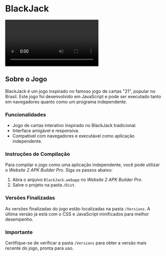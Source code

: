 # BlackJack

![BlackJack Intro](img/backjack_intro.mp4)

## Sobre o Jogo

BlackJack é um jogo inspirado no famoso jogo de cartas "21", popular no Brasil. Este jogo foi desenvolvido em JavaScript e pode ser executado tanto em navegadores quanto como um programa independente.

### Funcionalidades

- Jogo de cartas interativo inspirado no BlackJack tradicional.
- Interface amigável e responsiva.
- Compatível com navegadores e executável como aplicação independente.

### Instruções de Compilação

Para compilar o jogo como uma aplicação independente, você pode utilizar o *Website 2 APK Builder Pro*. Siga os passos abaixo:

1. Abra o arquivo `BlackJack.webapp` no *Website 2 APK Builder Pro*.
2. Salve o projeto na pasta `/Dist`.

### Versões Finalizadas

As versões finalizadas do jogo estão localizadas na pasta `/Versions`. A última versão já está com o CSS e JavaScript minificados para melhor desempenho.

### Importante

Certifique-se de verificar a pasta `/Versions` para obter a versão mais recente do jogo, pronta para uso.